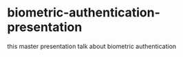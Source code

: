 # biometric-authentication-presentation
this master presentation talk about biometric authentication
